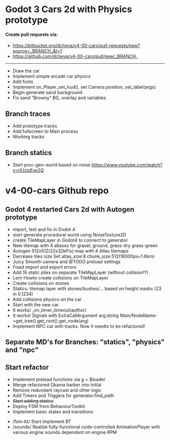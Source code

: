 # Godot 3 Cars 2d with Physics prototype
#### Create pull requests via:
* https://bitbucket.org/dcheva/v4-00-cars/pull-requests/new?source=_BRANCH_&t=1
* https://github.com/dcheva/v4-00-cars/pull/new/_BRANCH_
---
- Draw the car
- Implement simple arcade car physics 
- Add fonts
- Implement on_Player_set_hud(), set Camera.position, set_label(args)
- Begin generate sand background
- Fix sand "Browny" BG, overlay and variables
## Branch traces
- Add prototype tracks
- Add fullscreen to Main process
- Working tracks
## Branch statics
- Start proc-gen-world based on noise https://www.youtube.com/watch?v=rlUzizExe2Q
# v4-00-cars Github repo 
## Godot 4 restarted Cars 2d with Autogen prototype
- import, test and fix in Godot 4
- start generate procedural world using NoiseTexture2D
- create TileMapLayer in Godot4 to connect to generator
- New tilemap with 4 atlases for gravel, ground, grass-dry grass-green
- Autogen 512x512(32x32kPix) map with 4 Atlas tilemaps
- Decrease tiles size Set atlas_size:8 chunk_size:512(16000px=1.6km)
- Juicy Smooth camera and @TODO preload settings
- Fixed import and export errors
- Add 16 static piles on separate TileMapLayer (without collision!?)
- Lern Howto create collisions on TileMapLayer
- Create collisions on stones
- Statics: tilemap layer with stones/bushes/... based on height masks (23 in 0.1234)
- Add collisions physics on the car
- Start with the new car
- It works! \_on_timer_timeout(author)
- It works! Signals with ExtraCallArgument arg:string Main/NodeName->get_tree().get_root().get_node(arg)
- Implement NPC car with tracks. Now it needts to be refactored!
## Separate MD's for Branches: "statics", "physics" and "npc"
## Start refactor
- Implement preload functions via g = $loader
- Merge refactored Okama barber into initial
- Remove redundant raycast and other logic
- Add Timers and Triggers for generator.find_path
- ~~Start adding statics~~
- Deploy FSM from BehaviourToolkit
- Implement basic states and transitions
* /fsm-bt/ Start implement BT
* /sounds/ Realize fully-functional code-controlled AnimationPlayer with various engine sounds dependent on engine RPM